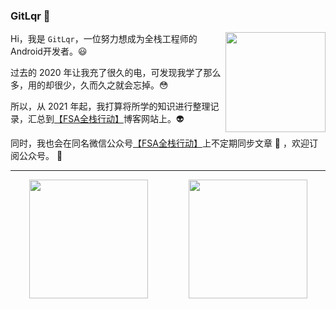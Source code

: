 ### GitLqr 👋

<p>
<img align="right" height="160" width="160" src="https://cdn.jsdelivr.net/gh/FullStackAction/PicBed@resource/image/20210110171035.png" />

Hi，我是 `GitLqr`，一位努力想成为全栈工程师的Android开发者。😃

过去的 2020 年让我充了很久的电，可发现我学了那么多，用的却很少，久而久之就会忘掉。😳

所以，从 2021 年起，我打算将所学的知识进行整理记录，汇总到[【FSA全栈行动】](https://fullstackaction.com/)博客网站上。👽

同时，我也会在同名微信公众号[【FSA全栈行动】](https://cdn.jsdelivr.net/gh/FullStackAction/PicBed@resource/image/20210131111432.png)上不定期同步文章 📖 ，欢迎订阅公众号。 🎉

<!--
https://cdn.jsdelivr.net/gh/FullStackAction/PicBed@resource/image/20210110171035.png
-->

---


<div style="display:flex; flex-direction:row; justify-content:space-around;">
<img height="190" align="left" src="https://github-readme-stats.vercel.app/api?username=GitLqr&show_icons=true" />
<img height="190" align="right" src="https://github-readme-stats.vercel.app/api/top-langs/?username=GitLqr&langs_count=10&layout=compact" />
</div>



<!--
**GitLqr/GitLqr** is a ✨ _special_ ✨ repository because its `README.md` (this file) appears on your GitHub profile.

Here are some ideas to get you started:

- 🔭 I’m currently working on ...
- 🌱 I’m currently learning ...
- 👯 I’m looking to collaborate on ...
- 🤔 I’m looking for help with ...
- 💬 Ask me about ...
- 📫 How to reach me: ...
- 😄 Pronouns: ...
- ⚡ Fun fact: ...
-->
